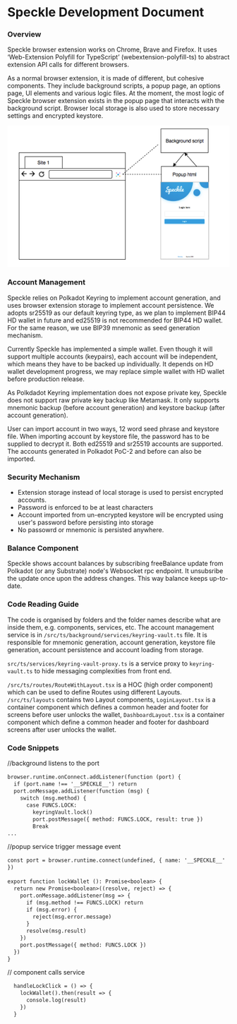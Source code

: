 # Speckle Development Document

### Overview

Speckle browser extension works on Chrome, Brave and Firefox. It uses ‘Web-Extension Polyfill for TypeScript’ (webextension-polyfill-ts) to abstract extension API calls for different browsers.

As a normal browser extension, it is made of different, but cohesive components. They include background scripts, a popup page, an options page, UI elements and various logic files. At the moment, the most logic of Speckle browser extension exists in the popup page that interacts with the background script. Browser local storage is also used to store necessary settings and encrypted keystore.

<p align='center'><img src='Dataflow.jpg'></p>

### Account Management

Speckle relies on Polkadot Keyring to implement account generation, and uses browser extension  storage to implement account persistence. We adopts sr25519 as our default keyring type, as we plan to implement BIP44 HD wallet in future and ed25519 is not recommended for BIP44 HD wallet. For the same reason, we use BIP39 mnemonic as seed generation mechanism.

Currently Speckle has implemented a simple wallet. Even though it will support multiple accounts (keypairs), each account will be independent, which means they have to be backed up individually. It depends on HD wallet development progress, we may replace simple wallet with HD wallet before production release.

As Polkdadot Keyring implementation does not expose private key, Speckle does not support raw private key backup like Metamask. It only supports mnemonic backup (before account generation) and keystore backup (after account generation).

User can import account in two ways, 12 word seed phrase and keystore file. When importing account by keystore file, the password has to be supplied to decrypt it. Both ed25519 and sr25519 accounts are supported. The accounts generated in Polkadot PoC-2 and before can also be imported.

### Security Mechanism

* Extension storage instead of local storage is used to persist encrypted accounts.
* Password is enforced to be at least characters
* Account imported from un-encrypted keystore will be encrypted using user's password before persisting into storage
* No passowrd or mnemonic is persisted anywhere.

### Balance Component

Speckle shows account balances by subscribing freeBalance update from Polkadot (or any Substrate) node's Websocket rpc endpoint. It unsubsribe the update once upon the address changes. This way balance keeps up-to-date.

### Code Reading Guide

The code is organised by folders and the folder names describe what are inside them, e.g. components, services, etc.
The account management service is in `/src/ts/background/services/keyring-vault.ts` file. It is responsible for mnemonic generation, account generation, keystore file generation, account persistence and account loading from storage.

`src/ts/services/keyring-vault-proxy.ts` is a service proxy to `keyring-vault.ts` to hide messaging complexities from front end.

`/src/ts/routes/RouteWithLayout.tsx` is a HOC (high order component) which can be used to define Routes using different Layouts. `/src/ts/layouts` contains two Layout components, `LoginLayout.tsx` is a container component which defines a common header and footer for screens before user unlocks the wallet, `DashboardLayout.tsx` is a container component which define a common header and footer for dashboard screens after user unlocks the wallet.

### Code Snippets

//background listens to the port
```
browser.runtime.onConnect.addListener(function (port) {
  if (port.name !== '__SPECKLE__') return
  port.onMessage.addListener(function (msg) {
    switch (msg.method) {
      case FUNCS.LOCK:
        keyringVault.lock()
        port.postMessage({ method: FUNCS.LOCK, result: true })
        Break
...        
```

//popup service trigger message event
```
const port = browser.runtime.connect(undefined, { name: '__SPECKLE__' })

export function lockWallet (): Promise<boolean> {
  return new Promise<boolean>((resolve, reject) => {
    port.onMessage.addListener(msg => {
      if (msg.method !== FUNCS.LOCK) return
      if (msg.error) {
        reject(msg.error.message)
      }
      resolve(msg.result)
    })
    port.postMessage({ method: FUNCS.LOCK })
  })
}
```

// component calls service
```
  handleLockClick = () => {
    lockWallet().then(result => {
      console.log(result)
    })
  }
```


